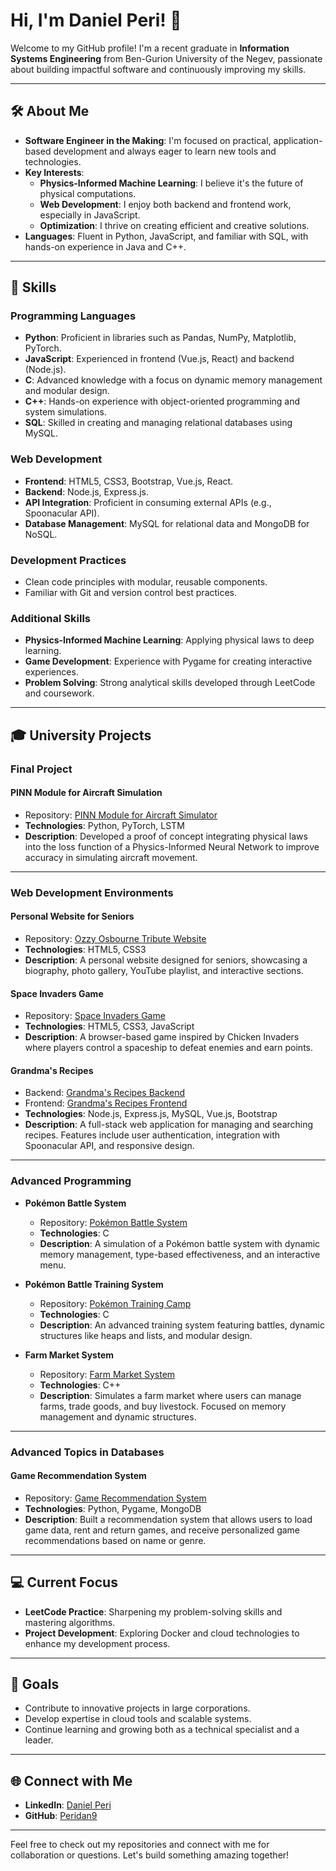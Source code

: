 # Hi, I'm Daniel Peri! 👋

Welcome to my GitHub profile! I'm a recent graduate in **Information Systems Engineering** from Ben-Gurion University of the Negev, passionate about building impactful software and continuously improving my skills.

---

## 🛠️ About Me

- **Software Engineer in the Making**: I'm focused on practical, application-based development and always eager to learn new tools and technologies.
- **Key Interests**:
  - **Physics-Informed Machine Learning**: I believe it's the future of physical computations.
  - **Web Development**: I enjoy both backend and frontend work, especially in JavaScript.
  - **Optimization**: I thrive on creating efficient and creative solutions.
- **Languages**: Fluent in Python, JavaScript, and familiar with SQL, with hands-on experience in Java and C++.

---

## 🌟 Skills

### **Programming Languages**
- **Python**: Proficient in libraries such as Pandas, NumPy, Matplotlib, PyTorch.
- **JavaScript**: Experienced in frontend (Vue.js, React) and backend (Node.js).
- **C**: Advanced knowledge with a focus on dynamic memory management and modular design.
- **C++**: Hands-on experience with object-oriented programming and system simulations.
- **SQL**: Skilled in creating and managing relational databases using MySQL.

### **Web Development**
- **Frontend**: HTML5, CSS3, Bootstrap, Vue.js, React.
- **Backend**: Node.js, Express.js.
- **API Integration**: Proficient in consuming external APIs (e.g., Spoonacular API).
- **Database Management**: MySQL for relational data and MongoDB for NoSQL.

### **Development Practices**
- Clean code principles with modular, reusable components.
- Familiar with Git and version control best practices.

### **Additional Skills**
- **Physics-Informed Machine Learning**: Applying physical laws to deep learning.
- **Game Development**: Experience with Pygame for creating interactive experiences.
- **Problem Solving**: Strong analytical skills developed through LeetCode and coursework.

---

## 🎓 University Projects

### **Final Project**
#### **PINN Module for Aircraft Simulation**
- Repository: [PINN Module for Aircraft Simulator](https://github.com/Peridan9/PINN-module-for-aircraft-simulator)
- **Technologies**: Python, PyTorch, LSTM
- **Description**: Developed a proof of concept integrating physical laws into the loss function of a Physics-Informed Neural Network to improve accuracy in simulating aircraft movement.

---

### **Web Development Environments**
#### **Personal Website for Seniors**
- Repository: [Ozzy Osbourne Tribute Website](https://github.com/Peridan9/Ozzy-Osbourne)
- **Technologies**: HTML5, CSS3
- **Description**: A personal website designed for seniors, showcasing a biography, photo gallery, YouTube playlist, and interactive sections.

#### **Space Invaders Game**
- Repository: [Space Invaders Game](https://github.com/Peridan9/SpaceShip-Game)
- **Technologies**: HTML5, CSS3, JavaScript
- **Description**: A browser-based game inspired by Chicken Invaders where players control a spaceship to defeat enemies and earn points.

#### **Grandma's Recipes**
- Backend: [Grandma's Recipes Backend](https://github.com/Peridan9/Grandma-s-Recipes-backend)
- Frontend: [Grandma's Recipes Frontend](https://github.com/Peridan9/Grandma-s-Recipes-Frontend)
- **Technologies**: Node.js, Express.js, MySQL, Vue.js, Bootstrap
- **Description**: A full-stack web application for managing and searching recipes. Features include user authentication, integration with Spoonacular API, and responsive design.

---

### **Advanced Programming**
- **Pokémon Battle System**
  - Repository: [Pokémon Battle System](https://github.com/Peridan9/Pokemon-Battles-Management-1)
  - **Technologies**: C
  - **Description**: A simulation of a Pokémon battle system with dynamic memory management, type-based effectiveness, and an interactive menu.

- **Pokémon Battle Training System**
  - Repository: [Pokémon Training Camp](https://github.com/Peridan9/Pokemon-Battles-Management-2)
  - **Technologies**: C
  - **Description**: An advanced training system featuring battles, dynamic structures like heaps and lists, and modular design.

- **Farm Market System**
  - Repository: [Farm Market System](https://github.com/Peridan9/Farm-Market-System)
  - **Technologies**: C++
  - **Description**: Simulates a farm market where users can manage farms, trade goods, and buy livestock. Focused on memory management and dynamic structures.

---

### **Advanced Topics in Databases**
#### **Game Recommendation System**
- Repository: [Game Recommendation System](https://github.com/Peridan9/Game-Recommendation-System)
- **Technologies**: Python, Pygame, MongoDB
- **Description**: Built a recommendation system that allows users to load game data, rent and return games, and receive personalized game recommendations based on name or genre.

---

## 💻 Current Focus

- **LeetCode Practice**: Sharpening my problem-solving skills and mastering algorithms.
- **Project Development**: Exploring Docker and cloud technologies to enhance my development process.

---

## 🎯 Goals

- Contribute to innovative projects in large corporations.
- Develop expertise in cloud tools and scalable systems.
- Continue learning and growing both as a technical specialist and a leader.

---

## 🌐 Connect with Me

- **LinkedIn**: [Daniel Peri](https://www.linkedin.com/in/daniel-peri-5b0a022b1/)
- **GitHub**: [Peridan9](https://github.com/Peridan9?tab=repositories)

---

Feel free to check out my repositories and connect with me for collaboration or questions. Let's build something amazing together!

